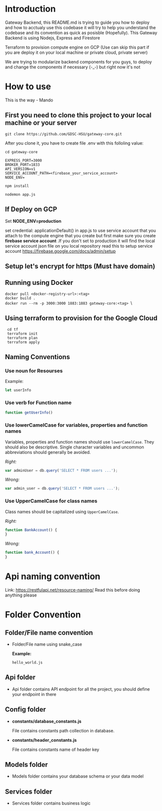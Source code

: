 # Introduction
Gateway Backend, this README.md is trying to guide you how to deploy and how to acctualy use this codebase
it will try to help you understand the codebase and its convention as quick as posisble (Hopefully). This Gateway Backend is using Nodejs, Express and Firestore

Terraform to provision compute engine on GCP (Use can skip this part if you are deploy it on your local machine or private cloud, private server)

We are trying to modularize backend components for you guys, to deploy and change the components if necessary (-_-) but right now it's not

# How to use
This is the way - Mando
## First you need to clone this project to your local machine or your server 


```git clone https://github.com/GDSC-HSU/gateway-core.git``` 

After you clone it, you have to create file .env with this folloling value: 

``` cd gateway-core ``` 
```
EXPRESS_PORT=3000
BROKER_PORT=1833
API_VERSION=v1
SERVICE_ACCOUNT_PATH=<firebase_your_service_account>
NODE_ENV= 
```
    
```npm install ```

 ```nodemon app.js ```

## If Deploy on GCP
Set **NODE_ENV=production**

set credential: applicationDefault() in app.js to use service account that you attach to the compute engine that you create but first make sure you create **firebase service account**
.If you don't set to production it will find the local service account json file on you local repository read this to setup service account https://firebase.google.com/docs/admin/setup

## Setup let's encrypt for https (Must have domain) 
## Running using Docker 
```docker pull <docker-registry-url>:<tag> ```\
```docker build .```\
```docker run --rm -p 3000:3000 1883:1883 gateway-core:<tag> ```\
## Using terraform to provision for the Google Cloud
``` cd tf```\
``` terraform init```\
``` terraform plan```\
``` terraform apply```

## Naming Conventions
### Use noun for Resourses
Example:
```js
let userInfo
```
### Use verb for Function name

```js
function getUserInfo()
```
### Use lowerCamelCase for variables, properties and function names

Variables, properties and function names should use `lowerCamelCase`.  They
should also be descriptive. Single character variables and uncommon
abbreviations should generally be avoided.

*Right:*

```js
var adminUser = db.query('SELECT * FROM users ...');
```

*Wrong:*

```js
var admin_user = db.query('SELECT * FROM users ...');
```

### Use UpperCamelCase for class names

Class names should be capitalized using `UpperCamelCase`.

*Right:*

```js
function BankAccount() {
}
```

*Wrong:*

```js
function bank_Account() {
}
```

# Api naming convention
Link: https://restfulapi.net/resource-naming/
Read this before doing anything please
# Folder Convention

## Folder/File name convention

- Folder/File name using snake_case

    **Example:**
    ``` 
    hello_world.js
    ```
## Api folder 
- Api folder contains API endpoint for all the project, you should define your endpoint in there

## Config folder 

* **constants/database_constants.js**

    File contains constants path collection in database.

* **constants/header_constants.js**

    File contains constants name of header key

## Models folder
- Models folder contains your database schema or your data model 
## Services folder
- Services folder contains business logic

